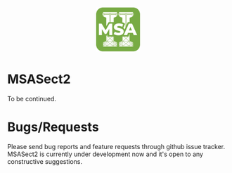 <h1 align="center">  <img alt="MSASect2 Logo" width="100px" src="Msa_Sect2_170.png"> </h1>
<div align="center">
</div>

# MSASect2

To be continued. 


# Bugs/Requests

Please send bug reports and feature requests through github issue tracker. MSASect2 is currently under development now and it's open to any constructive suggestions.